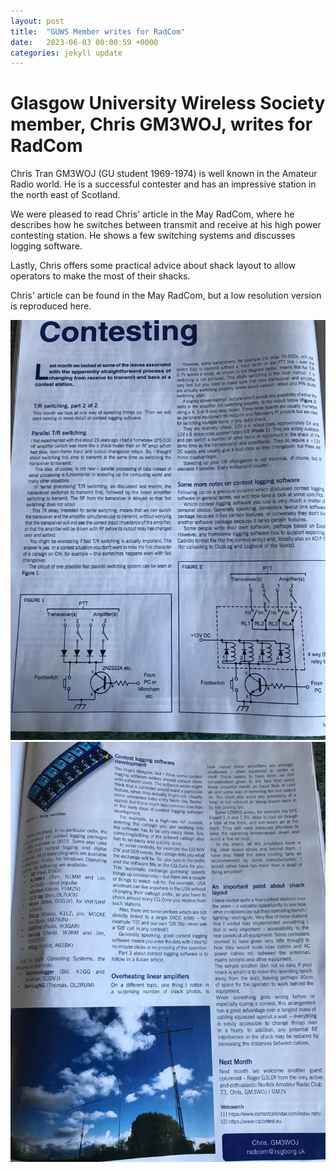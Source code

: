 ```yaml
---
layout: post
title:  "GUWS Member writes for RadCom"
date:   2023-06-03 00:00:59 +0000
categories: jekyll update
---
```

# Glasgow University Wireless Society member, Chris GM3WOJ, writes for RadCom

Chris Tran GM3WOJ (GU student 1969-1974) is well known in the Amateur Radio world. He is a successful contester and has an impressive station in the north east of Scotland.

We were pleased to read Chris' article in the May RadCom, where he describes how he switches between transmit and receive at his high power contesting station. He shows a few switching systems and discusses logging software.

Lastly, Chris offers some practical advice about shack layout to allow operators to make the most of their shacks.

Chris' article can be found in the May RadCom, but a low resolution version is reproduced here. 

![Part 1](images/Tran1.jpg)
![Part 2](images/Tran2.jpg)
